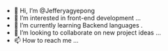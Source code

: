 - 👋 Hi, I’m @Jefferyagyepong
- 👀 I’m interested in front-end development ...
- 🌱 I’m currently learning Backend languages .
- 💞️ I’m looking to collaborate on new project ideas ...
- 📫 How to reach me  ...

<!---
Jefferyagyepong/Jefferyagyepong is a ✨ special ✨ repository because its `README.md` (this file) appears on your GitHub profile.
You can click the Preview link to take a look at your changes.
--->
